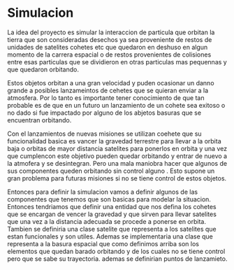 # Simulacion

La idea del proyecto es simular la interaccion de particula que orbitan la tierra que son consideradas desechos ya sea proveniente de restos de unidades de satelites cohetes etc que quedaron en deshuso en algun momento de la carrera espacial o de restos provenientes de colisiones entre esas particulas que se dividieron en otras particulas mas pequennas y que quedaron orbitando.

Estos objetos orbitan a una gran velocidad y puden ocasionar un danno grande a posibles lanzameintos de cehetes que se quieran enviar a la atmosfera. Por lo tanto es importante tener conocimiento de que tan probable es de que en un futuro un lanzamiento de un cohete sea exitoso o no dado si fue impactado por alguno de los abjetos basuras que se encuentran orbitando.

Con el lanzamientos de nuevas misiones se utilizan coehete que su funcionalidad basica es vancer la gravedad terrestre para llevar a la orbita baja o orbitas de mayor distancia satelites para ponerlos en orbita y una vez que cumplencon este objetivo pueden quedar orbitando y entrar de nuevo a la atmofera y se desintegran. Pero una mala maniobra hacer que algunos de sus componentes queden orbitando sin control alguno . Esto supone un gran problema para futuras misiones si no se tiene control de estos objetos.

Entonces para definir la simulacion vamos a definir algunos de las componentes que tenemos que son basicas para modelar la situacion. Entonces tendriamos que definir una entidad que nos defina los cohetes que se encargan de vencer la gravedad y que sirven para llevar satelites que una vez a la distancia adecuada se procede a ponerse en orbita. Tambien se definiria una clase satelite que representa a los satelites que estan funcionales y son utiles. Ademas se implementaria una clase que representa a la basura espacial que como definimos arriba son los elementos que quedan barado orbitando y de los cuales no se tiene control pero que se sabe su trayectoria. ademas se definirian puntos de lanzamieto. 